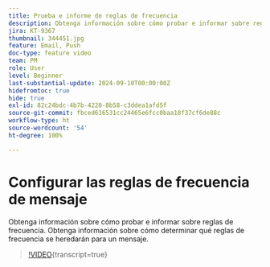 ```yaml
---
title: Prueba e informe de reglas de frecuencia
description: Obtenga información sobre cómo probar e informar sobre reglas de frecuencia. Obtenga información sobre cómo determinar qué reglas de frecuencia se heredarán para un mensaje.
jira: KT-9367
thumbnail: 344451.jpg
feature: Email, Push
doc-type: feature video
team: PM
role: User
level: Beginner
last-substantial-update: 2024-09-10T00:00:00Z
hidefromtoc: true
hide: true
exl-id: 82c24bdc-4b7b-4220-8b58-c3ddea1afd5f
source-git-commit: fbced616531cc24465e6fcc0baa18f37cf6de88c
workflow-type: ht
source-wordcount: '54'
ht-degree: 100%

---
```


# Configurar las reglas de frecuencia de mensaje

Obtenga información sobre cómo probar e informar sobre reglas de frecuencia. Obtenga información sobre cómo determinar qué reglas de frecuencia se heredarán para un mensaje.

>[!VIDEO](https://video.tv.adobe.com/v/3411121?quality=12&learn=on&captions=spa){transcript=true}
